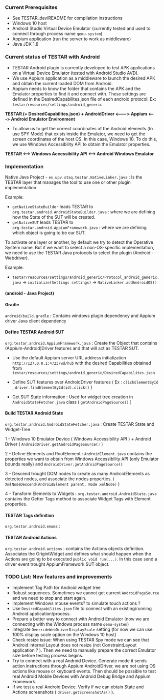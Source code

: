 ### Current Prerequisites

- See TESTAR_dev/README for compilation instructions
- Windows 10 host
- Android Studio Virtual Device Emulator (currently tested and used to connect through process name `qemu-system`)
- Appium application (run the server to work as middleware)
- Java JDK 1.8

### Current status of TESTAR with Android 

- TESTAR Android plugin is currently developed to test APK applications on a Virtual Device Emulator (tested with Android Studio AVD).
- We use Appium application as a middleware to launch the desired APK and obtain the current loaded DOM from Android.
- Appium needs to know the folder that contains the APK and the Emulator properties to find it and connect with. These settings are defined in the DesiredCapabilites.json file of each android protocol. Ex: `testar/resources/settings/android_generic`

**TESTAR (+ DesiredCapabilites.json) + AndroidDriver <---> Appium <---> Android Emulator Environment**

- To allow us to get the correct coordinates of the Android elements (to use SPY Mode) that exists inside the Emulator, we need to get the screen coordinates of the host OS. In this case, Windows 10. To do this, we use Windows Accessibility API to obtain the Emulator properties.

**TESTAR <--> Windows Accessibility API <--> Android Windows Emulator**

### Implementation 

Native Java Project - `es.upv.staq.testar.NativeLinker.java` : Is the TESTAR layer that manages the tool to use one or other plugin implementation.

Example:
- `getNativeStateBuilder` leads TESTAR to `org.testar.android.AndroidStateBuilder.java` : where we are defining how the State of the SUT will be created.
- `getNativeSUT` leads TESTAR to `org.testar.android.AppiumFramework.java` : where we are defining which object is going to be our SUT.

To activate one layer or another, by default we try to detect the Operative System name. But if we want to select a non-OS-specific implementation, we need to use the TESTAR Java protocols to select the plugin (Android - Webdriver).

Example:
- `testar/resources/settings/android_generic/Protocol_android_generic.java` -> `initialize(Settings settings)` -> `NativeLinker.addAndroidOS()`

#### (android - Java Project)

#### Gradle
`android/build.gradle` : Contains windows plugin dependency and Appium driver Java client dependency

#### Define TESTAR Android SUT

`org.testar.android.AppiumFramework.java` : Create the Object that contains (Appium-Android)Driver features and that will act as TESTAR SUT.

- Use the default Appium server URL address initialization `http://127.0.0.1:4723/wd/hub` with the desired Capabilities obtained from `testar/resources/settings/android_generic/DesiredCapabilites.json`

- Define SUT features over AndroidDriver features ( Ex : `clickElementById` , `driver.findElementById(id).click()` )

- Get SUT State information : Used for widget tree creation in `AndroidStateFetcher.java` class ( `getAndroidPageSource()` )

#### Build TESTAR Android State 

`org.testar.android.AndroidStateFetcher.java` : Create TESTAR State and Widget-Tree

1 - Windows 10 Emulator Device ( Windows Accessibility API ) + Android Driver ( `AndroidDriver.getAndroidPageSource()` )

2 - Define Elements and RootElement : `AndroidElement.java` contains the properties we want to obtain from Windows Accessibility API (only Emulator bounds really) and `AndroidDriver.getAndroidPageSource()`

3 - Descend trought DOM nodes to create as many AndroidElements as detected nodes, and associate the nodes properties. ( `XmlNodeDescend(AndroidElement parent, Node xmlNode)` )

4 - Tansform Elements to Widgets : `org.testar.android.AndroidState.java` contains the Getter Tags method to associate Widget Tags with Element properties.


#### TESTAR Tags definition

`org.testar.android.enums` : 

#### TESTAR Android Actions

`org.testar.android.actions` : contains the Actions objects definition. Associates the OrigintWidget and defines what should happen when the Actions are going to be executed `public void run(...)`. In this case send a driver event trought AppiumFramework SUT object.


### TODO List: New features and improvements

- Implement Tag Path for Android widget tree
- Robust sequences. Sometimes we cannot get current `AndroidPageSource` and we need to stop and start again.
- Implement Windows mouse events? to simulate touch actions ?
- Use `DesiredCapabilites.json` file to connect with an existing/running Android application/process.
- Prepare a better way to connect with Android Emulator (now we are connecting with the Windows process name `qemu-system`)
- Integrate `OverrideWebDriverDisplayScale` setting (for now we can use 100% display scale option on the Windows 10 host)
- Check resize issue: When using TESTAR Spy mode we can see that Android internal Layout does not resize (not ConstraintLayout application ? ). Then we need to manually prepare the correct Emulator size before testing process begins.
- Try to connect with a real Android Device. Generate mode it sends action instructions through Appium AndroidDriver, we are not using OS actions like mouse or keyboard events. Then should be possible to test real Android Mobile Devices with Android Debug Bridge and Appium Framework.
- If we test a real Android Device. Verify if we can obtain State and Actions screenshots ( `driver.getScreenshotAs()` ).